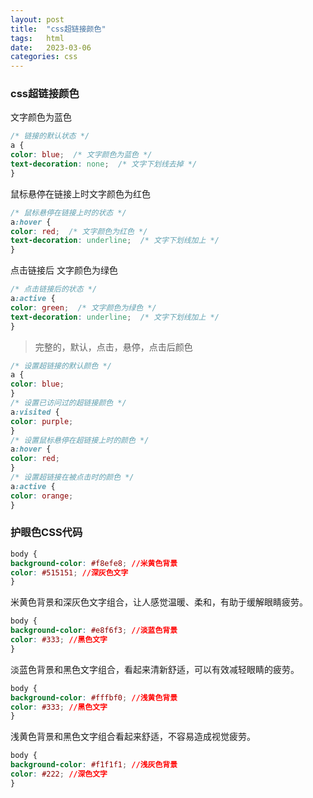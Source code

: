 ```yaml
---
layout: post
title:  "css超链接颜色"
tags:   html
date:   2023-03-06
categories: css
---
```


### css超链接颜色

文字颜色为蓝色

```css
/* 链接的默认状态 */
a {
color: blue;  /* 文字颜色为蓝色 */
text-decoration: none;  /* 文字下划线去掉 */
}
```

鼠标悬停在链接上时文字颜色为红色

```css
/* 鼠标悬停在链接上时的状态 */
a:hover {
color: red;  /* 文字颜色为红色 */
text-decoration: underline;  /* 文字下划线加上 */
}
```

点击链接后 文字颜色为绿色

```css
/* 点击链接后的状态 */
a:active {
color: green;  /* 文字颜色为绿色 */
text-decoration: underline;  /* 文字下划线加上 */
}
```
> 完整的，默认，点击，悬停，点击后颜色

```css
/* 设置超链接的默认颜色 */
a {
color: blue;
}
/* 设置已访问过的超链接颜色 */
a:visited {
color: purple;
}
/* 设置鼠标悬停在超链接上时的颜色 */
a:hover {
color: red;
}
/* 设置超链接在被点击时的颜色 */
a:active {
color: orange;
}
```
### 护眼色CSS代码

```CSS
body {
background-color: #f8efe8; //米黄色背景
color: #515151; //深灰色文字
}
```

米黄色背景和深灰色文字组合，让人感觉温暖、柔和，有助于缓解眼睛疲劳。

```CSS
body {
background-color: #e8f6f3; //淡蓝色背景
color: #333; //黑色文字
}
```

淡蓝色背景和黑色文字组合，看起来清新舒适，可以有效减轻眼睛的疲劳。

```CSS
body {
background-color: #fffbf0; //浅黄色背景
color: #333; //黑色文字
}
```

浅黄色背景和黑色文字组合看起来舒适，不容易造成视觉疲劳。

```CSS
body {
background-color: #f1f1f1; //浅灰色背景
color: #222; //深色文字
}
```
